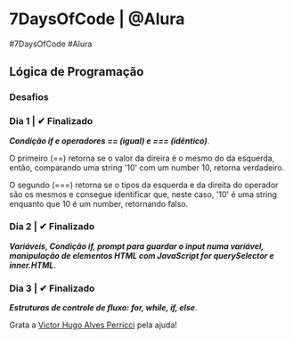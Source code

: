 # 7DaysOfCode | @Alura

#7DaysOfCode #Alura 

## Lógica de Programação

### Desafios

### Dia 1 | ✔ Finalizado

**_Condição if e operadores == (igual) e === (idêntico)_**.

O primeiro (==) retorna se o valor da direira é o mesmo do da esquerda, então, comparando uma string '10' com um number 10, retorna verdadeiro.

O segundo (===) retorna se o tipos da esquerda e da direita do operador são os mesmos e consegue identificar que, neste caso, '10' é uma string enquanto que 10 é um number, retornando falso.

### Dia 2 | ✔ Finalizado

**_Variáveis, Condição if, prompt para guardar o input numa variável, manipulação de elementos HTML com JavaScript for querySelector e inner.HTML_**.

### Dia 3 | ✔ Finalizado

**_Estruturas de controle de fluxo: for, while, if, else_**.

Grata a [Victor Hugo Alves Perricci](https://www.facebook.com/photo.php?fbid=4875468985904729&set=p.4875468985904729&type=3) pela ajuda!

